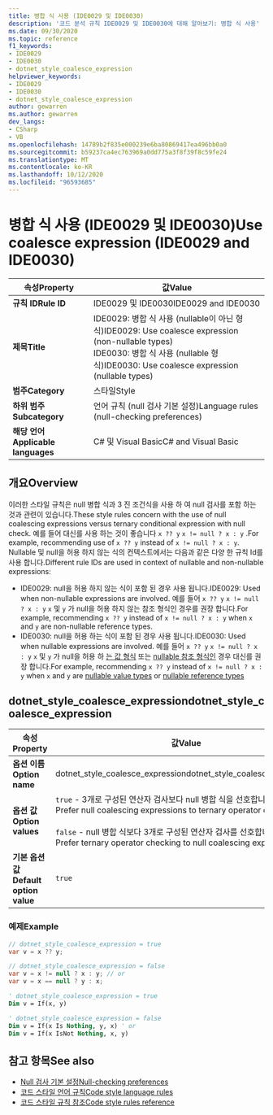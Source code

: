 ```yaml
---
title: 병합 식 사용 (IDE0029 및 IDE0030)
description: '코드 분석 규칙 IDE0029 및 IDE0030에 대해 알아보기: 병합 식 사용'
ms.date: 09/30/2020
ms.topic: reference
f1_keywords:
- IDE0029
- IDE0030
- dotnet_style_coalesce_expression
helpviewer_keywords:
- IDE0029
- IDE0030
- dotnet_style_coalesce_expression
author: gewarren
ms.author: gewarren
dev_langs:
- CSharp
- VB
ms.openlocfilehash: 14789b2f835e000239e6ba80869417ea496bb0a0
ms.sourcegitcommit: b59237ca4ec763969a0dd775a3f8f39f8c59fe24
ms.translationtype: MT
ms.contentlocale: ko-KR
ms.lasthandoff: 10/12/2020
ms.locfileid: "96593685"
---
```

# <a name="use-coalesce-expression-ide0029-and-ide0030"></a><span data-ttu-id="632d9-103">병합 식 사용 (IDE0029 및 IDE0030)</span><span class="sxs-lookup"><span data-stu-id="632d9-103">Use coalesce expression (IDE0029 and IDE0030)</span></span>

|<span data-ttu-id="632d9-104">속성</span><span class="sxs-lookup"><span data-stu-id="632d9-104">Property</span></span>|<span data-ttu-id="632d9-105">값</span><span class="sxs-lookup"><span data-stu-id="632d9-105">Value</span></span>|
|-|-|
| <span data-ttu-id="632d9-106">**규칙 ID**</span><span class="sxs-lookup"><span data-stu-id="632d9-106">**Rule ID**</span></span> | <span data-ttu-id="632d9-107">IDE0029 및 IDE0030</span><span class="sxs-lookup"><span data-stu-id="632d9-107">IDE0029 and IDE0030</span></span> |
| <span data-ttu-id="632d9-108">**제목**</span><span class="sxs-lookup"><span data-stu-id="632d9-108">**Title**</span></span> | <span data-ttu-id="632d9-109">IDE0029: 병합 식 사용 (nullable이 아닌 형식)</span><span class="sxs-lookup"><span data-stu-id="632d9-109">IDE0029: Use coalesce expression (non-nullable types)</span></span><br/> <span data-ttu-id="632d9-110">IDE0030: 병합 식 사용 (nullable 형식)</span><span class="sxs-lookup"><span data-stu-id="632d9-110">IDE0030: Use coalesce expression (nullable types)</span></span> |
| <span data-ttu-id="632d9-111">**범주**</span><span class="sxs-lookup"><span data-stu-id="632d9-111">**Category**</span></span> | <span data-ttu-id="632d9-112">스타일</span><span class="sxs-lookup"><span data-stu-id="632d9-112">Style</span></span> |
| <span data-ttu-id="632d9-113">**하위 범주**</span><span class="sxs-lookup"><span data-stu-id="632d9-113">**Subcategory**</span></span> | <span data-ttu-id="632d9-114">언어 규칙 (null 검사 기본 설정)</span><span class="sxs-lookup"><span data-stu-id="632d9-114">Language rules (null-checking preferences)</span></span> |
| <span data-ttu-id="632d9-115">**해당 언어**</span><span class="sxs-lookup"><span data-stu-id="632d9-115">**Applicable languages**</span></span> | <span data-ttu-id="632d9-116">C# 및 Visual Basic</span><span class="sxs-lookup"><span data-stu-id="632d9-116">C# and Visual Basic</span></span> |

## <a name="overview"></a><span data-ttu-id="632d9-117">개요</span><span class="sxs-lookup"><span data-stu-id="632d9-117">Overview</span></span>

<span data-ttu-id="632d9-118">이러한 스타일 규칙은 null 병합 식과 3 진 조건식을 사용 하 여 null 검사를 포함 하는 것과 관련이 있습니다.</span><span class="sxs-lookup"><span data-stu-id="632d9-118">These style rules concern with the use of null coalescing expressions versus ternary conditional expression with null check.</span></span> <span data-ttu-id="632d9-119">예를 들어 대신를 사용 하는 것이 좋습니다 `x ?? y` `x != null ? x : y` .</span><span class="sxs-lookup"><span data-stu-id="632d9-119">For example, recommending use of `x ?? y` instead of `x != null ? x : y`.</span></span> <span data-ttu-id="632d9-120">Nullable 및 null을 허용 하지 않는 식의 컨텍스트에서는 다음과 같은 다양 한 규칙 Id를 사용 합니다.</span><span class="sxs-lookup"><span data-stu-id="632d9-120">Different rule IDs are used in context of nullable and non-nullable expressions:</span></span>

- <span data-ttu-id="632d9-121">IDE0029: null을 허용 하지 않는 식이 포함 된 경우 사용 됩니다.</span><span class="sxs-lookup"><span data-stu-id="632d9-121">IDE0029: Used when non-nullable expressions are involved.</span></span> <span data-ttu-id="632d9-122">예를 들어 `x ?? y` `x != null ? x : y` `x` 및 `y` 가 null을 허용 하지 않는 참조 형식인 경우를 권장 합니다.</span><span class="sxs-lookup"><span data-stu-id="632d9-122">For example, recommending `x ?? y` instead of `x != null ? x : y` when `x` and `y` are non-nullable reference types.</span></span>
- <span data-ttu-id="632d9-123">IDE0030: null을 허용 하는 식이 포함 된 경우 사용 됩니다.</span><span class="sxs-lookup"><span data-stu-id="632d9-123">IDE0030: Used when nullable expressions are involved.</span></span> <span data-ttu-id="632d9-124">예를 들어 `x ?? y` `x != null ? x : y` `x` 및 `y` 가 null을 허용 하 [는 값 형식](../../../csharp/language-reference/builtin-types/nullable-value-types.md) 또는 [nullable 참조 형식인](../../../csharp/language-reference/builtin-types/nullable-reference-types.md) 경우 대신를 권장 합니다.</span><span class="sxs-lookup"><span data-stu-id="632d9-124">For example, recommending `x ?? y` instead of `x != null ? x : y` when `x` and `y` are [nullable value types](../../../csharp/language-reference/builtin-types/nullable-value-types.md) or [nullable reference types](../../../csharp/language-reference/builtin-types/nullable-reference-types.md)</span></span>

## <a name="dotnet_style_coalesce_expression"></a><span data-ttu-id="632d9-125">dotnet_style_coalesce_expression</span><span class="sxs-lookup"><span data-stu-id="632d9-125">dotnet_style_coalesce_expression</span></span>

|<span data-ttu-id="632d9-126">속성</span><span class="sxs-lookup"><span data-stu-id="632d9-126">Property</span></span>|<span data-ttu-id="632d9-127">값</span><span class="sxs-lookup"><span data-stu-id="632d9-127">Value</span></span>|
|-|-|
| <span data-ttu-id="632d9-128">**옵션 이름**</span><span class="sxs-lookup"><span data-stu-id="632d9-128">**Option name**</span></span> | <span data-ttu-id="632d9-129">dotnet_style_coalesce_expression</span><span class="sxs-lookup"><span data-stu-id="632d9-129">dotnet_style_coalesce_expression</span></span>
| <span data-ttu-id="632d9-130">**옵션 값**</span><span class="sxs-lookup"><span data-stu-id="632d9-130">**Option values**</span></span> | <span data-ttu-id="632d9-131">`true` - 3개로 구성된 연산자 검사보다 null 병합 식을 선호합니다.</span><span class="sxs-lookup"><span data-stu-id="632d9-131">`true` - Prefer null coalescing expressions to ternary operator checking</span></span><br /><br /><span data-ttu-id="632d9-132">`false` - null 병합 식보다 3개로 구성된 연산자 검사를 선호합니다.</span><span class="sxs-lookup"><span data-stu-id="632d9-132">`false` - Prefer ternary operator checking to null coalescing expressions</span></span> |
| <span data-ttu-id="632d9-133">**기본 옵션 값**</span><span class="sxs-lookup"><span data-stu-id="632d9-133">**Default option value**</span></span> | `true` |

### <a name="example"></a><span data-ttu-id="632d9-134">예제</span><span class="sxs-lookup"><span data-stu-id="632d9-134">Example</span></span>

```csharp
// dotnet_style_coalesce_expression = true
var v = x ?? y;

// dotnet_style_coalesce_expression = false
var v = x != null ? x : y; // or
var v = x == null ? y : x;
```

```vb
' dotnet_style_coalesce_expression = true
Dim v = If(x, y)

' dotnet_style_coalesce_expression = false
Dim v = If(x Is Nothing, y, x) ' or
Dim v = If(x IsNot Nothing, x, y)
```

## <a name="see-also"></a><span data-ttu-id="632d9-135">참고 항목</span><span class="sxs-lookup"><span data-stu-id="632d9-135">See also</span></span>

- [<span data-ttu-id="632d9-136">Null 검사 기본 설정</span><span class="sxs-lookup"><span data-stu-id="632d9-136">Null-checking preferences</span></span>](null-checking-preferences.md)
- [<span data-ttu-id="632d9-137">코드 스타일 언어 규칙</span><span class="sxs-lookup"><span data-stu-id="632d9-137">Code style language rules</span></span>](language-rules.md)
- [<span data-ttu-id="632d9-138">코드 스타일 규칙 참조</span><span class="sxs-lookup"><span data-stu-id="632d9-138">Code style rules reference</span></span>](index.md)
